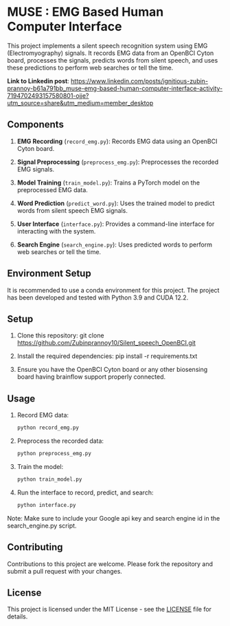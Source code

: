 # MUSE : EMG Based Human Computer Interface 

This project implements a silent speech recognition system using EMG (Electromyography) signals. It records EMG data from an OpenBCI Cyton board, processes the signals, predicts words from silent speech, and uses these predictions to perform web searches or tell the time.

**Link to Linkedin post**: https://www.linkedin.com/posts/ignitious-zubin-prannoy-b61a791bb_muse-emg-based-human-computer-interface-activity-7194702493157580801-ojje?utm_source=share&utm_medium=member_desktop 

## Components

1. **EMG Recording** (`record_emg.py`): Records EMG data using an OpenBCI Cyton board.

2. **Signal Preprocessing** (`preprocess_emg.py`): Preprocesses the recorded EMG signals.

3. **Model Training** (`train_model.py`): Trains a PyTorch model on the preprocessed EMG data.

4. **Word Prediction** (`predict_word.py`): Uses the trained model to predict words from silent speech EMG signals.

5. **User Interface** (`interface.py`): Provides a command-line interface for interacting with the system.

6. **Search Engine** (`search_engine.py`): Uses predicted words to perform web searches or tell the time.

## Environment Setup

It is recommended to use a conda environment for this project. The project has been developed and tested with Python 3.9 and CUDA 12.2.

## Setup

1. Clone this repository:
git clone https://github.com/Zubinprannoy10/Silent_speech_OpenBCI.git

2. Install the required dependencies:
pip install -r requirements.txt

3. Ensure you have the OpenBCI Cyton board or any other biosensing board having brainflow support properly connected.

## Usage

1. Record EMG data:

    ```bash
    python record_emg.py
    ```

2. Preprocess the recorded data:

    ```bash
    python preprocess_emg.py
    ```

3. Train the model:

    ```bash
    python train_model.py
    ```

4. Run the interface to record, predict, and search:

    ```bash
    python interface.py
    ```
Note: Make sure to include your Google api key and  search engine id in the search_engine.py script.

## Contributing

Contributions to this project are welcome. Please fork the repository and submit a pull request with your changes.

## License

This project is licensed under the MIT License - see the [LICENSE](LICENSE) file for details.
